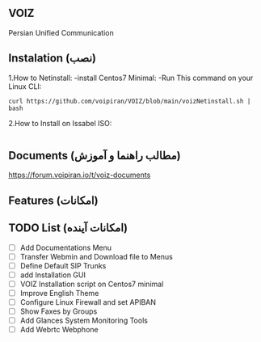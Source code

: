 ## VOIZ
 Persian Unified Communication 

## Instalation (نصب)
1.How to  Netinstall:
-install Centos7 Minimal:
-Run This command on your Linux CLI:
```
curl https://github.com/voipiran/VOIZ/blob/main/voizNetinstall.sh | bash
```

2.How to Install on Issabel ISO:
```
```

## Documents (مطالب راهنما و آموزش)
https://forum.voipiran.io/t/voiz-documents

## Features (امکانات)


## TODO List (امکانات آینده)
- [ ] Add Documentations Menu
- [ ] Transfer Webmin and Download file to Menus
- [ ] Define Default SIP Trunks
- [ ] add Installation GUI
- [ ] VOIZ Installation script on Centos7 minimal
- [ ] Improve English Theme
- [ ] Configure Linux Firewall and set APIBAN
- [ ] Show Faxes by Groups
- [ ] Add Glances System Monitoring Tools
- [ ] Add Webrtc Webphone
